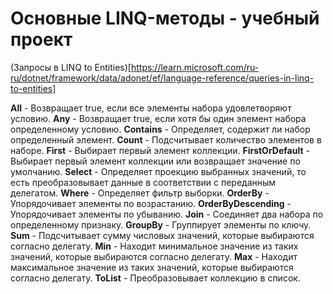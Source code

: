 ﻿# Основные LINQ-методы - учебный проект

(Запросы в LINQ to Entities)[https://learn.microsoft.com/ru-ru/dotnet/framework/data/adonet/ef/language-reference/queries-in-linq-to-entities]

**All** -	Возвращает true, если все элементы набора удовлетворяют условию.
**Any**	- Возвращает true, если хотя бы один элемент набора определенному условию.
**Contains** - Определяет, содержит ли набор определенный элемент.
**Count** - Подсчитывает количество элементов в наборе.
**First** - Выбирает первый элемент коллекции.
**FirstOrDefault** - Выбирает первый элемент коллекции или возвращает значение по умолчанию.
**Select** - Определяет проекцию выбранных значений, то есть преобразовывает данные в соответствии с переданным делегатом.
**Where** - Определяет фильтр выборки.
**OrderBy** - Упорядочивает элементы по возрастанию.
**OrderByDescending** - Упорядочивает элементы по убыванию.
**Join** - Соединяет два набора по определенному признаку.
**GroupBy** - Группирует элементы по ключу.
**Sum** - Подсчитывает сумму числовых значений, которые выбираются согласно делегату.
**Min** - Находит минимальное значение из таких значений, которые выбираются согласно делегату.
**Max** - Находит максимальное значение из таких значений, которые выбираются согласно делегату.
**ToList** - Преобразовывает коллекцию в список.